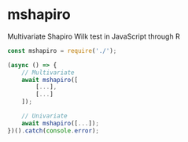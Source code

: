 # mshapiro

Multivariate Shapiro Wilk test in JavaScript through R

```js
const mshapiro = require('./');

(async () => {
	// Multivariate
	await mshapiro([
		[...],
		[...]
	]);

	// Univariate
	await mshapiro([...]);
})().catch(console.error);
```